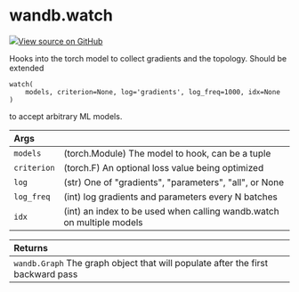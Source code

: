 # wandb.watch

[![](https://www.tensorflow.org/images/GitHub-Mark-32px.png)View source on GitHub](https://www.github.com/wandb/client/tree/v0.10.28/wandb/sdk/wandb_watch.py#L19-L98)

Hooks into the torch model to collect gradients and the topology. Should be extended

```text
watch(
    models, criterion=None, log='gradients', log_freq=1000, idx=None
)
```

to accept arbitrary ML models.

| Args |  |
| :--- | :--- |
|  `models` |  \(torch.Module\) The model to hook, can be a tuple |
|  `criterion` |  \(torch.F\) An optional loss value being optimized |
|  `log` |  \(str\) One of "gradients", "parameters", "all", or None |
|  `log_freq` |  \(int\) log gradients and parameters every N batches |
|  `idx` |  \(int\) an index to be used when calling wandb.watch on multiple models |

| Returns |
| :--- |
|  `wandb.Graph` The graph object that will populate after the first backward pass |


